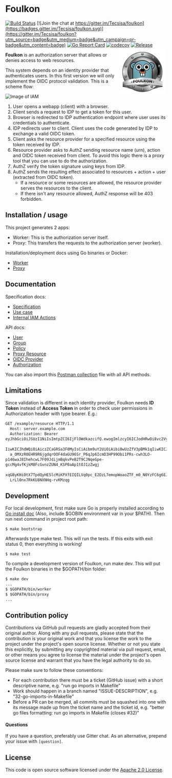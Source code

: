 # Foulkon
[![Build Status](https://travis-ci.org/Tecsisa/foulkon.svg?branch=master)](https://travis-ci.org/Tecsisa/foulkon)
[![Join the chat at https://gitter.im/Tecsisa/foulkon](https://badges.gitter.im/Tecsisa/foulkon.svg)](https://gitter.im/Tecsisa/foulkon?utm_source=badge&utm_medium=badge&utm_campaign=pr-badge&utm_content=badge)
[![Go Report Card](https://goreportcard.com/badge/github.com/tecsisa/foulkon)](https://goreportcard.com/report/github.com/tecsisa/foulkon)
[![codecov](https://codecov.io/gh/Tecsisa/foulkon/branch/master/graph/badge.svg)](https://codecov.io/gh/Tecsisa/foulkon)
[![Release](https://img.shields.io/badge/release-v0.4.0-blue.svg)](https://github.com/Tecsisa/foulkon/blob/master/CHANGELOG.md#v030-2017-01-25)
<img align="right" src="https://github.com/Tecsisa/foulkon/blob/master/dist/foulkon.png" width="150">

__Foulkon__ is an authorization server that allows or denies access to web resources.

This system depends on an identity provider that authenticates users.
In this first version we will only implement the OIDC protocol validation.
This is a scheme flow:

![Image of IAM](https://docs.google.com/drawings/d/1NctH8BB6ZB02ig3fR-Wu4tGx52Qpb4vG8Po8fUMoH5E/pub?w=610&h=518)

1. User opens a webapp (client) with a browser.
2. Client sends a request to IDP to get a token for this user.
3. Browser is redirected to IDP authentication endpoint where user uses its credentials to authenticate.
4. IDP redirects user to client. Client uses the code generated by IDP to exchange a valid OIDC token.
5. Client asks the resource provider for a specified resource using the token received by IDP.
6. Resource provider asks to AuthZ sending resource name (urn), action and OIDC token received from client. To avoid this logic there is a proxy tool
that you can use to do the authorization.
7. AuthZ verify the token signature using keys from IDP.
8. AuthZ sends the resulting effect associated to resources + action + user (extracted from OIDC token).
    - If a resource or some resources are allowed, the resource provider serves the resources to the client.
    - If there isn't any resource allowed, AuthZ response will be 403 forbidden.

## Installation / usage

This project generates 2 apps:

- Worker: This is the authorization server itself.
- Proxy: This transfers the requests to the authorization server (worker).

Installation/deployment docs using Go binaries or Docker:<br />
- [Worker](doc/deploy/worker.md)
- [Proxy](doc/deploy/proxy.md)

## Documentation

Specification docs:
- [Specification](doc/spec/README.md)
- [Use case](doc/spec/usecase.md)
- [Internal IAM Actions](doc/spec/action.md)

API docs:
- [User](doc/api/user.md)
- [Group](doc/api/group.md)
- [Policy](doc/api/policy.md)
- [Proxy Resource](doc/api/proxy_resource.md)
- [OIDC Provider](doc/api/oidc_provider.md)
- [Authorization](doc/api/resource.md)

You can also import this [Postman collection](schema/postman.json) file with all API methods.

## Limitations

Since validation is different in each identity provider, Foulkon needs __ID Token__ instead of __Access Token__ in order to check user permissions
in Authorization header with type bearer.
E.g.:

```
GET /example/resource HTTP/1.1
  Host: server.example.com
  Authorization: Bearer eyJhbGciOiJSUzI1NiIsImtpZCI6IjFlOWdkazcifQ.ewogImlzcyI6ICJodHRwOi8vc2VydmVyLmV4YW1wbGUuY29tIiwKICJzdWIiOiAiMjQ4Mjg5NzYxMDAx
  IiwKICJhdWQiOiAiczZCaGRSa3F0MyIsCiAibm9uY2UiOiAibi0wUzZfV3pBMk1qIiwKICJleHAiOiAxMzExMjgxOTcwLAogImlhdCI6IDEzMTEyODA5NzAKfQ.ggW8hZ1EuVLuxNuuIJKX_V8
  a_OMXzR0EHR9R6jgdqrOOF4daGU96Sr_P6qJp6IcmD3HP99Obi1PRs-cwh3LO-p146waJ8IhehcwL7F09JdijmBqkvPeB2T9CJNqeGpe-gccMg4vfKjkM8FcGvnzZUN4_KSP0aAp1tOJ1zZwgj
  xqGByKHiOtX7TpdQyHE5lcMiKPXfEIQILVq0pc_E2DzL7emopWoaoZTF_m0_N0YzFC6g6EJbOEoRoSK5hoDalrcvRYLSrQAZZKflyuVCyixEoV9GfNQC3_osjzw2PAithfubEEBLuVVk4XUVrWO
  LrLl0nx7RkKU8NXNHq-rvKMzqg
```

## Development

For local development, first make sure Go is properly installed according to [Go install doc](https://golang.org/doc/install) (Also, include $GOBIN environment var in your $PATH). Then run next command in project root path:

```
$ make bootstrap
```

Afterwards type make test. This will run the tests. If this exits with exit status 0, then everything is working!

```
$ make test
```

To compile a development version of Foulkon, run make dev. This will put the Foulkon binaries in the $GOPATH/bin folder:

```
$ make dev
...
$ $GOPATH/bin/worker
$ $GOPATH/bin/proxy
...
```

## Contribution policy

Contributions via GitHub pull requests are gladly accepted from their original author. Along with any pull requests, please state that the contribution is your original work and that you license the work to the project under the project's open source license. Whether or not you state this explicitly, by submitting any copyrighted material via pull request, email, or other means you agree to license the material under the project's open source license and warrant that you have the legal authority to do so.

Please make sure to follow these conventions:
- For each contribution there must be a ticket (GitHub issue) with a short descriptive name, e.g. "run go imports in Makefile"
- Work should happen in a branch named "ISSUE-DESCRIPTION", e.g. "32-go-imports-in-Makefile"
- Before a PR can be merged, all commits must be squashed into one with its message made up from the ticket name and the ticket id, e.g. "better go files formatting: run go imports in Makefile (closes #32)"

#### Questions

If you have a question, preferably use Gitter chat. As an alternative, prepend your issue with `[question]`.

## License

This code is open source software licensed under the [Apache 2.0 License](http://www.apache.org/licenses/LICENSE-2.0.html).
